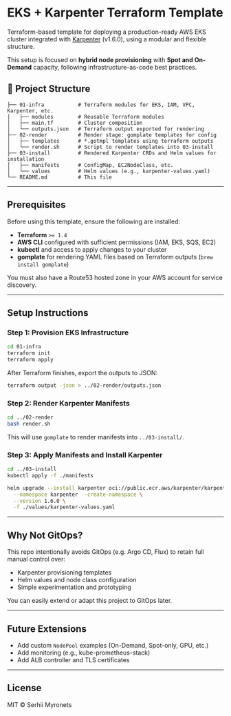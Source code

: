 # EKS + Karpenter Terraform Template

Terraform-based template for deploying a production-ready AWS EKS cluster integrated with [Karpenter](https://karpenter.sh) (v1.6.0), using a modular and flexible structure.

This setup is focused on **hybrid node provisioning** with **Spot and On-Demand** capacity, following infrastructure-as-code best practices.

## 📁 Project Structure

```
├── 01-infra           # Terraform modules for EKS, IAM, VPC, Karpenter, etc.
│   ├── modules        # Reusable Terraform modules
│   ├── main.tf        # Cluster composition
│   └── outputs.json   # Terraform output exported for rendering
├── 02-render          # Render stage: gomplate templates for config
│   ├── templates      # *.gotmpl templates using terraform outputs
│   └── render.sh      # Script to render templates into 03-install
├── 03-install         # Rendered Karpenter CRDs and Helm values for installation
│   ├── manifests      # ConfigMap, EC2NodeClass, etc.
│   └── values         # Helm values (e.g., karpenter-values.yaml)
└── README.md          # This file
```

---

## Prerequisites

Before using this template, ensure the following are installed:

* **Terraform** `>= 1.4`
* **AWS CLI** configured with sufficient permissions (IAM, EKS, SQS, EC2)
* **kubectl** and access to apply changes to your cluster
* **gomplate** for rendering YAML files based on Terraform outputs (`brew install gomplate`)

You must also have a Route53 hosted zone in your AWS account for service discovery.

---

## Setup Instructions

### Step 1: Provision EKS Infrastructure

```bash
cd 01-infra
terraform init
terraform apply
```

After Terraform finishes, export the outputs to JSON:

```bash
terraform output -json > ../02-render/outputs.json
```

### Step 2: Render Karpenter Manifests

```bash
cd ../02-render
bash render.sh
```

This will use `gomplate` to render manifests into `../03-install/`.

### Step 3: Apply Manifests and Install Karpenter

```bash
cd ../03-install
kubectl apply -f ./manifests

helm upgrade --install karpenter oci://public.ecr.aws/karpenter/karpenter \
  --namespace karpenter --create-namespace \
  --version 1.6.0 \
  -f ./values/karpenter-values.yaml
```

---

## Why Not GitOps?

This repo intentionally avoids GitOps (e.g. Argo CD, Flux) to retain full manual control over:

* Karpenter provisioning templates
* Helm values and node class configuration
* Simple experimentation and prototyping

You can easily extend or adapt this project to GitOps later.

---

## Future Extensions

* Add custom `NodePool` examples (On-Demand, Spot-only, GPU, etc.)
* Add monitoring (e.g., kube-prometheus-stack)
* Add ALB controller and TLS certificates

---

## License

MIT © Serhii Myronets

